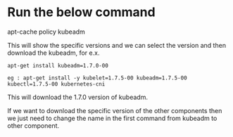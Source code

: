 # Run the below command 

apt-cache policy kubeadm

This will show the specific versions and we can select the version and then download the kubeadm, for e.x.

    apt-get install kubeadm=1.7.0-00
    
    eg : apt-get install -y kubelet=1.7.5-00 kubeadm=1.7.5-00 kubectl=1.7.5-00 kubernetes-cni
    
This will download the 1.7.0 version of kubeadm.


If we want to download the specific version of the other components then we just need to change the name in the first command from kubeadm to other component.